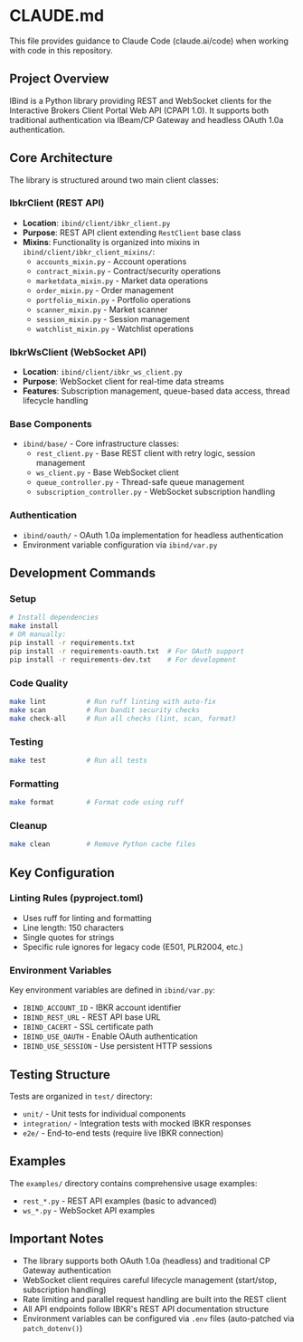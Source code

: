 # CLAUDE.md

This file provides guidance to Claude Code (claude.ai/code) when working with code in this repository.

## Project Overview

IBind is a Python library providing REST and WebSocket clients for the Interactive Brokers Client Portal Web API (CPAPI 1.0). It supports both traditional authentication via IBeam/CP Gateway and headless OAuth 1.0a authentication.

## Core Architecture

The library is structured around two main client classes:

### IbkrClient (REST API)
- **Location**: `ibind/client/ibkr_client.py`
- **Purpose**: REST API client extending `RestClient` base class
- **Mixins**: Functionality is organized into mixins in `ibind/client/ibkr_client_mixins/`:
  - `accounts_mixin.py` - Account operations
  - `contract_mixin.py` - Contract/security operations  
  - `marketdata_mixin.py` - Market data operations
  - `order_mixin.py` - Order management
  - `portfolio_mixin.py` - Portfolio operations
  - `scanner_mixin.py` - Market scanner
  - `session_mixin.py` - Session management
  - `watchlist_mixin.py` - Watchlist operations

### IbkrWsClient (WebSocket API)
- **Location**: `ibind/client/ibkr_ws_client.py`
- **Purpose**: WebSocket client for real-time data streams
- **Features**: Subscription management, queue-based data access, thread lifecycle handling

### Base Components
- `ibind/base/` - Core infrastructure classes:
  - `rest_client.py` - Base REST client with retry logic, session management
  - `ws_client.py` - Base WebSocket client
  - `queue_controller.py` - Thread-safe queue management
  - `subscription_controller.py` - WebSocket subscription handling

### Authentication
- `ibind/oauth/` - OAuth 1.0a implementation for headless authentication
- Environment variable configuration via `ibind/var.py`

## Development Commands

### Setup
```bash
# Install dependencies
make install
# OR manually:
pip install -r requirements.txt
pip install -r requirements-oauth.txt  # For OAuth support
pip install -r requirements-dev.txt    # For development
```

### Code Quality
```bash
make lint          # Run ruff linting with auto-fix
make scan          # Run bandit security checks
make check-all     # Run all checks (lint, scan, format)
```

### Testing
```bash
make test          # Run all tests
```

### Formatting
```bash
make format        # Format code using ruff
```

### Cleanup
```bash
make clean         # Remove Python cache files
```

## Key Configuration

### Linting Rules (pyproject.toml)
- Uses ruff for linting and formatting
- Line length: 150 characters
- Single quotes for strings
- Specific rule ignores for legacy code (E501, PLR2004, etc.)

### Environment Variables
Key environment variables are defined in `ibind/var.py`:
- `IBIND_ACCOUNT_ID` - IBKR account identifier
- `IBIND_REST_URL` - REST API base URL
- `IBIND_CACERT` - SSL certificate path
- `IBIND_USE_OAUTH` - Enable OAuth authentication
- `IBIND_USE_SESSION` - Use persistent HTTP sessions

## Testing Structure

Tests are organized in `test/` directory:
- `unit/` - Unit tests for individual components
- `integration/` - Integration tests with mocked IBKR responses
- `e2e/` - End-to-end tests (require live IBKR connection)

## Examples

The `examples/` directory contains comprehensive usage examples:
- `rest_*.py` - REST API examples (basic to advanced)
- `ws_*.py` - WebSocket API examples

## Important Notes

- The library supports both OAuth 1.0a (headless) and traditional CP Gateway authentication
- WebSocket client requires careful lifecycle management (start/stop, subscription handling)
- Rate limiting and parallel request handling are built into the REST client
- All API endpoints follow IBKR's REST API documentation structure
- Environment variables can be configured via `.env` files (auto-patched via `patch_dotenv()`)